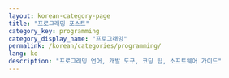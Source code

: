 ```yaml
---
layout: korean-category-page
title: "프로그래밍 포스트"
category_key: programming
category_display_name: "프로그래밍"
permalink: /korean/categories/programming/
lang: ko
description: "프로그래밍 언어, 개발 도구, 코딩 팁, 소프트웨어 가이드"
---
```

